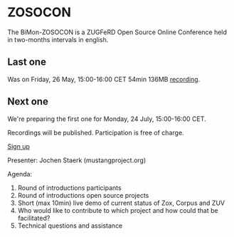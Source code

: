 # ZOSOCON
The BiMon-ZOSOCON is a ZUGFeRD Open Source Online Conference held in two-months intervals in english.

## Last one

Was on Friday, 26 May, 15:00-16:00 CET 54min 136MB [recording](http://mustangproject.org/zosocon/2017-05-26-ZOSOCON-1.mp4). 


## Next one

We're preparing the first one for Monday, 24 July, 15:00-16:00 CET. 


Recordings will be published. Participation is free of charge.

[Sign up](mailto:zosocon@zugferd.org?subject=participation)

Presenter: Jochen Staerk (mustangproject.org)

Agenda: 
1. Round of introductions participants
2. Round of introductions open source projects
3. Short (max 10min) live demo of current status of Zox, Corpus and ZUV
4. Who would like to contribute to which project and how could that be facilitated?
5. Technical questions and assistance
